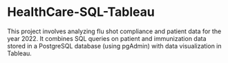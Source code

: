 # HealthCare-SQL-Tableau
This project involves analyzing flu shot compliance and patient data for the year 2022. It combines SQL queries on patient and immunization data stored in a PostgreSQL database (using pgAdmin) with data visualization in Tableau. 
